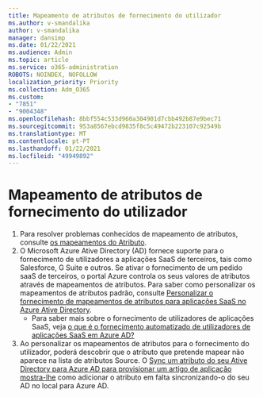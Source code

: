 ```yaml
---
title: Mapeamento de atributos de fornecimento do utilizador
ms.author: v-smandalika
author: v-smandalika
manager: dansimp
ms.date: 01/22/2021
ms.audience: Admin
ms.topic: article
ms.service: o365-administration
ROBOTS: NOINDEX, NOFOLLOW
localization_priority: Priority
ms.collection: Adm_O365
ms.custom:
- "7851"
- "9004348"
ms.openlocfilehash: 8bbf554c533d960a304901d7cbb492b87e9bec71
ms.sourcegitcommit: 953a8567ebcd9835f8c5c49472b223107c92549b
ms.translationtype: MT
ms.contentlocale: pt-PT
ms.lasthandoff: 01/22/2021
ms.locfileid: "49949892"
---
```

# <a name="user-provisioning-attribute-mapping"></a>Mapeamento de atributos de fornecimento do utilizador

1. Para resolver problemas conhecidos de mapeamento de atributos, consulte [os mapeamentos do Atributo](https://docs.microsoft.com/azure/active-directory/app-provisioning/known-issues#attribute-mappings). 
2. O Microsoft Azure Ative Directory (AD) fornece suporte para o fornecimento de utilizadores a aplicações SaaS de terceiros, tais como Salesforce, G Suite e outros. Se ativar o fornecimento de um pedido saaS de terceiros, o portal Azure controla os seus valores de atributos através de mapeamentos de atributos. Para saber como personalizar os mapeamentos de atributos padrão, consulte [Personalizar o fornecimento de mapeamentos de atributos para aplicações SaaS no Azure Ative Directory](https://docs.microsoft.com/azure/active-directory/app-provisioning/customize-application-attributes).
    - Para saber mais sobre o fornecimento de utilizadores de aplicações SaaS, veja [o que é o fornecimento automatizado de utilizadores de aplicações SaaS em Azure AD?](https://docs.microsoft.com/azure/active-directory/app-provisioning/user-provisioning) 
3. Ao personalizar os mapeamentos de atributos para o fornecimento do utilizador, poderá descobrir que o atributo que pretende mapear não aparece na lista de atributos Source. O [Sync um atributo do seu Ative Directory para Azure AD para provisionar um artigo de aplicação mostra-lhe](https://docs.microsoft.com/azure/active-directory/app-provisioning/user-provisioning-sync-attributes-for-mapping) como adicionar o atributo em falta sincronizando-o do seu AD no local para Azure AD.
